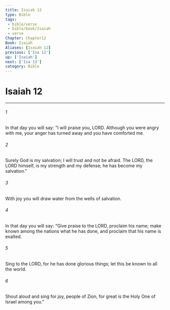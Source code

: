 ```yaml
---
title: Isaiah 12
type: Bible
tags:
 - bible/verse
 - bible/book/Isaiah
 - verse
Chapter: Chapter12
Book: Isaiah
Aliases: [Isaiah 12]
previous: ['Isa 11']
up: ['Isaiah']
next: ['Isa 13']
category: Bible
---
```

# Isaiah 12

***


###### 1 
In that day you will say: "I will praise you, LORD. Although you were angry with me, your anger has turned away and you have comforted me. 

###### 2 
Surely God is my salvation; I will trust and not be afraid. The LORD, the LORD himself, is my strength and my defense; he has become my salvation." 

###### 3 
With joy you will draw water from the wells of salvation. 

###### 4 
In that day you will say: "Give praise to the LORD, proclaim his name; make known among the nations what he has done, and proclaim that his name is exalted. 

###### 5 
Sing to the LORD, for he has done glorious things; let this be known to all the world. 

###### 6 
Shout aloud and sing for joy, people of Zion, for great is the Holy One of Israel among you." 
